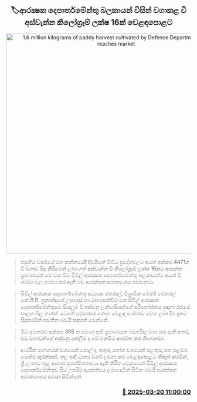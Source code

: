 <p align='center'><b><h2 align='center' title='1.6 million kilograms of paddy harvest cultivated by Defence Department forces reaches market'>🏷ආරක්‍ෂක දෙපාර්තමේන්තු බලකායන් විසින් වගාකළ වී අස්වැන්න කිලෝග්‍රෑම් ලක්ෂ 16ක් වෙළඳපොළට</h2></b></p>
<p align='center'><img src='https://helakuru.sgp1.cdn.digitaloceanspaces.com/esana/images/lib/wee-new.jpg' width='600' alt='1.6 million kilograms of paddy harvest cultivated by Defence Department forces reaches market'></p>

> පසුගිය වර්ෂයේ මහ කන්නයේදී දිවයිනේ විවිධ ප්‍රදේශවලට අයත් අක්කර 4471ක වී වගාව සිදු කිරීමෙන් ලබා ගත් අස්වැන්න වී කිලෝග්‍රෑම් ලක්ෂ 16කට ආසන්න ප්‍රමාණයක් මේ වන විට සිවිල් ආරක්‍ෂක දෙපාර්තමේන්තු බලකායන්ට අයත් වී ගබඩා වල ගබඩා කර ඇති බව ආරක්ෂක අමාත්‍යංශය පවසනවා.

> සිවිල් ආරක්‍ෂක දෙපාර්තමේන්තු අධ්‍යක්‍ෂ ජනරාල්, විශ්‍රාමික මේජර් ජෙනරල් කේ.පී.පී. ප්‍රනාන්දුගේ උපදෙස් හා මඟපෙන්වීම මත සිවිල් ආරක්‍ෂක දෙපාර්තමේන්තුවේ සියලුම වී අස්වනු ලක්වැසියන්ගේ පරිභෝජනය සඳහා රජයේ පාලන මිල ගණන් යටතේ සමුපකාර තොග වෙළඳ සංස්ථාව වෙත ලබා දීම දැනට සිදුකරමින් පවතින බවයි සඳහන් වෙන්නේ.

> මීට අමතරව අක්කර 305 ක පමණ භුමි ප්‍රමාණයක බඩඉරිඟු වගා කර ඇති අතර, එම වගාවන්ගේ අස්වනු නෙලීම ද මේ වනවිට ආරම්භ කර තිබෙනවා.

> ආර්ථික භෝගයක් වශයෙන් පොල් ද, අතුරු භෝග වශයෙන් පළතුරු සහ එළවළු මෙන්ම කුරක්කන්, තල ආදී ධාන්‍ය වර්ග ද වගා කර වෙළඳපොළට නිකුත් කරමින්, ශ්‍රී ලංකාව තුළ ආහාර සුරක්ෂිතතාවය ඇති කිරීම වෙනුවෙන් සිවිල් ආරක්‍ෂක දෙපාර්තමේන්තුව සිය උපරිම දායකත්වය ලබාදෙමින් සිටින බවයි ආරක්ෂක අමාත්‍යාංශය පවසා සිටින්නේ.



<h3 align='right'><a href='https://www.helakuru.lk/esana/p/108483/'>📅 2025-03-20 11:00:00</a></h3>

